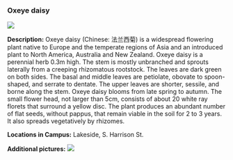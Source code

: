### Oxeye daisy
![](http://www.astro.princeton.edu/~ruixu/fig/OxeyeDaisy.jpg)

**Description:**  Oxeye daisy (Chinese: 法兰西菊) is a widespread flowering plant native to Europe and the temperate regions of Asia and an introduced plant to North America, Australia and New Zealand.  Oxeye daisy is a perennial herb 0.3m high. The stem is mostly unbranched and sprouts laterally from a creeping rhizomatous rootstock. The leaves are dark green on both sides. The basal and middle leaves are petiolate, obovate to spoon-shaped, and serrate to dentate. The upper leaves are shorter, sessile, and borne along the stem.  Oxeye daisy blooms from late spring to autumn. The small flower head, not larger than 5cm, consists of about 20 white ray florets that surround a yellow disc. The plant produces an abundant number of flat seeds, without pappus, that remain viable in the soil for 2 to 3 years. It also spreads vegetatively by rhizomes.

**Locations in Campus:** Lakeside, S. Harrison St.

**Additional pictures:**
![](http://www.astro.princeton.edu/~ruixu/fig/OxeyeDaisy1.jpg)
